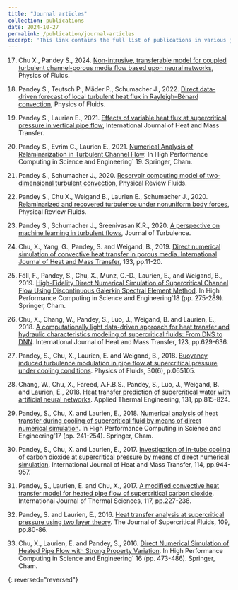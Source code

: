 ```yaml
---
title: "Journal articles"
collection: publications
date: 2024-10-27
permalink: /publication/journal-articles
excerpt: 'This link contains the full list of publications in various journals.'
---
```


17. Chu X., Pandey S., 2024. [Non-intrusive, transferable model for coupled turbulent channel-porous media flow based upon neural networks](https://pubs.aip.org/aip/pof/article/36/2/025112/3262262), Physics of Fluids.

16. Pandey S., Teutsch P., Mäder P., Schumacher J., 2022. [Direct data-driven forecast of local turbulent heat flux in Rayleigh–Bénard convection](https://aip.scitation.org/doi/full/10.1063/5.0087977), Physics of Fluids.

15. Pandey S., Laurien E., 2021. [Effects of variable heat flux at supercritical pressure in vertical pipe flow](https://www.sciencedirect.com/science/article/abs/pii/S0017931020336395), International Journal of Heat and Mass Transfer.

14. Pandey S., Evrim C., Laurien E., 2021. [Numerical Analysis of Relaminarization in Turbulent Channel Flow](https://link.springer.com/chapter/10.1007/978-3-319-47066-5_32). In High Performance Computing in Science and Engineering´ 19. Springer, Cham.

13. Pandey S., Schumacher J., 2020. [Reservoir computing model of two-dimensional turbulent convection](https://journals.aps.org/prfluids/abstract/10.1103/PhysRevFluids.5.113506), Physical Review Fluids.

12. Pandey S., Chu X., Weigand B., Laurien E., Schumacher J., 2020. [Relaminarized and recovered turbulence under nonuniform body forces](https://journals.aps.org/prfluids/abstract/10.1103/PhysRevFluids.5.104604), Physical Review Fluids.

11. Pandey S., Schumacher J., Sreenivasan K.R., 2020. [A perspective on machine learning in turbulent flows](https://www.tandfonline.com/doi/abs/10.1080/14685248.2020.1757685), Journal of Turbulence.

10. Chu, X., Yang, G., Pandey, S. and Weigand, B., 2019. [Direct numerical simulation of convective heat transfer in porous media. International Journal of Heat and Mass Transfer](https://www.sciencedirect.com/science/article/abs/pii/S0017931018356436), 133, pp.11-20.

9. Föll, F., Pandey, S., Chu, X., Munz, C.-D., Laurien, E., and Weigand, B., 2019. [High-Fidelity Direct Numerical Simulation of Supercritical Channel Flow Using Discontinuous Galerkin Spectral Element Method](https://link.springer.com/chapter/10.1007/978-3-030-13325-2_17). In High Performance Computing in Science and Engineering'18 (pp. 275-289). Springer, Cham.

8. Chu, X., Chang, W., Pandey, S., Luo, J., Weigand, B. and Laurien, E., 2018. [A computationally light data-driven approach for heat transfer and hydraulic characteristics modeling of supercritical fluids: From DNS to DNN](https://www.sciencedirect.com/science/article/abs/pii/S0017931017353176). International Journal of Heat and Mass Transfer, 123, pp.629-636.

7. Pandey, S., Chu, X., Laurien, E. and Weigand, B., 2018. [Buoyancy induced turbulence modulation in pipe flow at supercritical pressure under cooling conditions](https://aip.scitation.org/doi/abs/10.1063/1.5029892). Physics of Fluids, 30(6), p.065105.

6. Chang, W., Chu, X., Fareed, A.F.B.S., Pandey, S., Luo, J., Weigand, B. and Laurien, E., 2018. [Heat transfer prediction of supercritical water with artificial neural networks](https://www.sciencedirect.com/science/article/abs/pii/S1359431117335883). Applied Thermal Engineering, 131, pp.815-824.

5. Pandey, S., Chu, X. and Laurien, E., 2018. [Numerical analysis of heat transfer during cooling of supercritical fluid by means of direct numerical simulation](https://link.springer.com/chapter/10.1007/978-3-319-68394-2_14). In High Performance Computing in Science and Engineering'17 (pp. 241-254). Springer, Cham.

4. Pandey, S., Chu, X. and Laurien, E., 2017. [Investigation of in-tube cooling of carbon dioxide at supercritical pressure by means of direct numerical simulation](https://www.sciencedirect.com/science/article/abs/pii/S0017931017307998). International Journal of Heat and Mass Transfer, 114, pp.944-957.

3. Pandey, S., Laurien, E. and Chu, X., 2017. [A modified convective heat transfer model for heated pipe flow of supercritical carbon dioxide](https://www.sciencedirect.com/science/article/pii/S129007291631105X). International Journal of Thermal Sciences, 117, pp.227-238.

2. Pandey, S. and Laurien, E., 2016. [Heat transfer analysis at supercritical pressure using two layer theory](https://www.sciencedirect.com/science/article/pii/S0896844615301789). The Journal of Supercritical Fluids, 109, pp.80-86.

1. Chu, X., Laurien, E. and Pandey, S., 2016. [Direct Numerical Simulation of Heated Pipe Flow with Strong Property Variation](https://link.springer.com/chapter/10.1007/978-3-319-47066-5_32). In High Performance Computing in Science and Engineering´ 16 (pp. 473-486). Springer, Cham.

{: reversed="reversed"}

